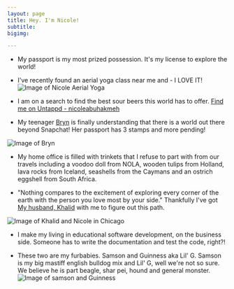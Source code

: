 ```yaml
---
layout: page
title: Hey. I'm Nicole!
subtitle: 
bigimg:

---
```


- My passport is my most prized possession. It's my license to explore the world!

- I've recently found an aerial yoga class near me and - I LOVE IT! 
![Image of Nicole Aerial Yoga](https://nicoleabuhakmeh.github.io/img/NicoleAerialYoga.JPG)


- I am on a search to find the best sour beers this world has to offer. [Find me on Untappd - nicoleabuhakmeh](http://untpd.it/u/Nicoleabuhakmeh)

- My teenager [Bryn](https://www.instagram.com/bbbrrryyynnnnnn) is finally understanding that there is a world out there beyond Snapchat! Her passport has 3 stamps and more pending! 

![Image of Bryn](https://nicoleabuhakmeh.github.io/img/Bryn.png)


- My home office is filled with trinkets that I refuse to part with from our travels including a voodoo doll from NOLA, wooden tulips from Holland, lava rocks from Iceland, seashells from the Caymans and an ostrich eggshell from South Africa. 

- "Nothing compares to the excitement of exploring every corner of the earth with the person you love most by your side." Thankfully I've got [My husband, Khalid](https://twitter.com/buhakmeh) with me to figure out this path. 

![Image of Khalid and Nicole in Chicago](https://nicoleabuhakmeh.github.io/img/NicoleKhalidChicago.png)


- I make my living in educational software development, on the business side. Someone has to write the documentation and test the code, right?!

- These two are my furbabies.  Samson and Guinness aka Lil' G. Samson is my big mastiff english bulldog mix and Lil' G, well we're not so sure. We believe he is part beagle, shar pei, hound and general monster.  
![Image of samson and Guinness](https://nicoleabuhakmeh.github.io/img/SamsonGuinness.png)









